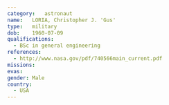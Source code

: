 ```yaml
---
category:	astronaut
name:	LORIA, Christopher J. 'Gus'
type:	military
dob:	1960-07-09
qualifications:
  - BSc in general engineering
references:
  - http://www.nasa.gov/pdf/740566main_current.pdf
missions:
evas:
gender:	Male
country:
  - USA
---
```

